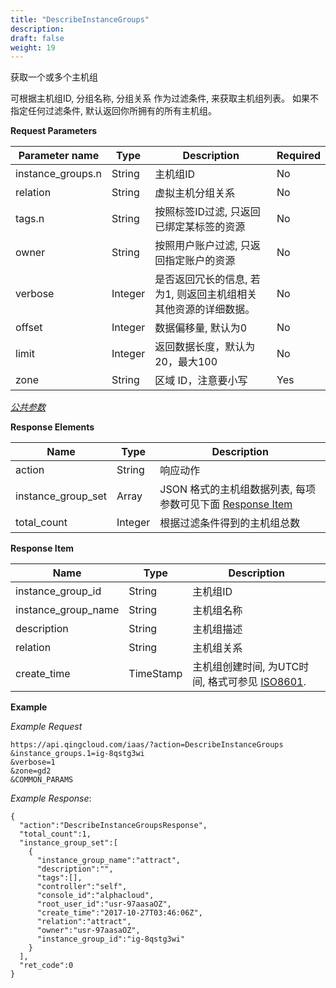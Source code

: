 ```yaml
---
title: "DescribeInstanceGroups"
description: 
draft: false
weight: 19
---
```


获取一个或多个主机组

可根据主机组ID, 分组名称, 分组关系 作为过滤条件, 来获取主机组列表。 如果不指定任何过滤条件, 默认返回你所拥有的所有主机组。

**Request Parameters**

| Parameter name | Type | Description | Required |
| --- | --- | --- | --- |
| instance_groups.n | String | 主机组ID | No |
| relation | String | 虚拟主机分组关系 | No |
| tags.n | String | 按照标签ID过滤, 只返回已绑定某标签的资源 | No |
| owner | String | 按照用户账户过滤, 只返回指定账户的资源 | No |
| verbose | Integer | 是否返回冗长的信息, 若为1, 则返回主机组相关其他资源的详细数据。 | No |
| offset | Integer | 数据偏移量, 默认为0 | No |
| limit | Integer | 返回数据长度，默认为20，最大100 | No |
| zone | String | 区域 ID，注意要小写 | Yes |

[_公共参数_](../../common/parameters.html#api-common-parameters)

**Response Elements**

| Name | Type | Description |
| --- | --- | --- |
| action | String | 响应动作 |
| instance_group_set | Array | JSON 格式的主机组数据列表, 每项参数可见下面 [Response Item](#response-item) |
| total_count | Integer | 根据过滤条件得到的主机组总数 |

**Response Item**

| Name | Type | Description |
| --- | --- | --- |
| instance_group_id | String | 主机组ID |
| instance_group_name | String | 主机组名称 |
| description | String | 主机组描述 |
| relation | String | 主机组关系 |
| create_time | TimeStamp | 主机组创建时间, 为UTC时间, 格式可参见 [ISO8601](http://www.w3.org/TR/NOTE-datetime). |

**Example**

_Example Request_

```
https://api.qingcloud.com/iaas/?action=DescribeInstanceGroups
&instance_groups.1=ig-8qstg3wi
&verbose=1
&zone=gd2
&COMMON_PARAMS
```

_Example Response_:

```
{
  "action":"DescribeInstanceGroupsResponse",
  "total_count":1,
  "instance_group_set":[
    {
      "instance_group_name":"attract",
      "description":"",
      "tags":[],
      "controller":"self",
      "console_id":"alphacloud",
      "root_user_id":"usr-97aasaOZ",
      "create_time":"2017-10-27T03:46:06Z",
      "relation":"attract",
      "owner":"usr-97aasaOZ",
      "instance_group_id":"ig-8qstg3wi"
    }
  ],
  "ret_code":0
}
```
